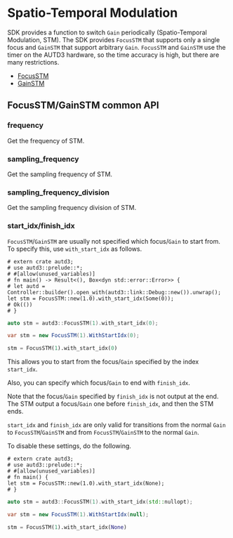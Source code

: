# Spatio-Temporal Modulation

SDK provides a function to switch `Gain` periodically (Spatio-Temporal Modulation, STM).
The SDK provides `FocusSTM` that supports only a single focus and `GainSTM` that support arbitrary `Gain`.
`FocusSTM` and `GainSTM` use the timer on the AUTD3 hardware, so the time accuracy is high, but there are many restrictions.

- [FocusSTM](./stm/focus.md)
- [GainSTM](./stm/gain.md)

## FocusSTM/GainSTM common API

### frequency

Get the frequency of STM.

### sampling_frequency

Get the sampling frequency of STM.

### sampling_frequency_division

Get the sampling frequency division of STM.

### start_idx/finish_idx

`FocusSTM`/`GainSTM` are usually not specified which focus/`Gain` to start from.
To specify this, use `with_start_idx` as follows.

```rust,edition2021
# extern crate autd3;
# use autd3::prelude::*;
# #[allow(unused_variables)]
# fn main() -> Result<(), Box<dyn std::error::Error>> {
# let autd = Controller::builder().open_with(autd3::link::Debug::new()).unwrap();
let stm = FocusSTM::new(1.0).with_start_idx(Some(0));
# Ok(())
# }
```

```cpp
auto stm = autd3::FocusSTM(1).with_start_idx(0);
```

```cs
var stm = new FocusSTM(1).WithStartIdx(0);
```

```python
stm = FocusSTM(1).with_start_idx(0)
```

This allows you to start from the focus/`Gain` specified by the index `start_idx`.

Also, you can specify which focus/`Gain` to end with `finish_idx`.

Note that the focus/`Gain` specified by `finish_idx` is not output at the end.
The STM output a focus/`Gain` one before `finish_idx`, and then the STM ends.

`start_idx` and `finish_idx` are only valid for transitions from the normal `Gain` to `FocusSTM`/`GainSTM` and from `FocusSTM`/`GainSTM` to the normal `Gain`.

To disable these settings, do the following.

```rust,edition2021
# extern crate autd3;
# use autd3::prelude::*;
# #[allow(unused_variables)]
# fn main() {
let stm = FocusSTM::new(1.0).with_start_idx(None);
# }
```

```cpp
auto stm = autd3::FocusSTM(1).with_start_idx(std::nullopt);
```

```cs
var stm = new FocusSTM(1).WithStartIdx(null);
```

```python
stm = FocusSTM(1).with_start_idx(None)
```
